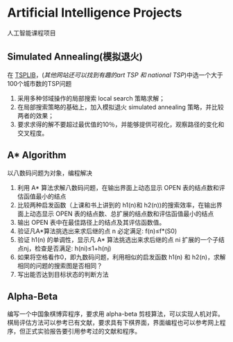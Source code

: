 # Artificial Intelligence Projects

人工智能课程项目

## Simulated Annealing(模拟退火)

在 [TSPLIB](http://comopt.ifi.uni-heidelberg.de/software/TSPLIB95/)，(*其他网站还可以找到有趣的art TSP 和 national TSP*)中选一个大于100个城市数的TSP问题
1. 采用多种邻域操作的局部搜索 local search 策略求解；
1. 在局部搜索策略的基础上，加入模拟退火 simulated annealing 策略，并比较两者的效果；
1. 要求求得的解不要超过最优值的10％，并能够提供可视化，观察路径的变化和交叉程度。

## A* Algorithm

以八数码问题为对象，编程解决

1. 利用 A* 算法求解八数码问题，在输出界面上动态显示 OPEN 表的结点数和评估函值最小的结点
1. 比较两种启发函数（上课和书上讲到的 h1(n)和 h2(n))的搜索效率，在输出界面上动态显示 OPEN 表的结点数、总扩展的结点数和评估函值最小的结点
1. 输出 OPEN 表中在最佳路径上的结点及其评估函数值。
1. 验证凡A\*算法挑选出来求后继的点 n 必定满足: f(n)≤f\*(S0)
2. 验证 h1(n) 的单调性，显示凡 A\* 算法挑选出来求后继的点 ni 扩展的一个子结点nj，检查是否满足: h(ni)≤1+h(nj)
3. 如果将空格看作0，即九数码问题，利用相似的启发函数 h1(n) 和 h2(n)，求解相同的问题的搜索图是否相同？
4. 写出能否达到目标状态的判断方法

## Alpha-Beta

编写一个中国象棋博弈程序，要求用 alpha-beta 剪枝算法，可以实现人机对弈。
棋局评估方法可以参考已有文献，要求具有下棋界面，界面编程也可以参考网上程序，但正式实验报告要引用参考过的文献和程序。